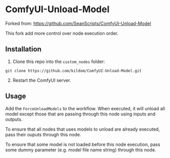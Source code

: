 # ComfyUI-Unload-Model

Forked from: https://github.com/SeanScripts/ComfyUI-Unload-Model

This fork add more control over node execution order.

## Installation

1. Clone this repo into the `custom_nodes` folder:
```
git clone https://github.com/kildom/ComfyUI-Unload-Model.git
```
2. Restart the ComfyUI server.

## Usage

Add the `ForceUnloadModels` to the workflow. When executed, it will unload all model except those that are passing through this node using inputs and outputs.

To ensure that all nodes that uses models to unload are already executed, pass their ouputs through this node.

To ensure that some model is not loaded before this node execution, pass some dummy parameter (e.g. model file name string) through this node.

